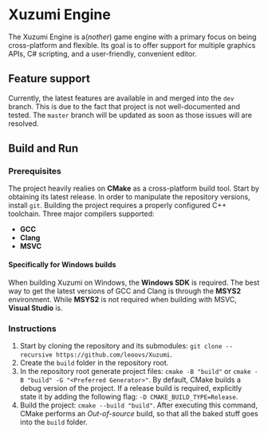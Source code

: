 # Xuzumi Engine

The Xuzumi Engine is a(_nother_) game engine with a primary focus on being
cross-platform and flexible. Its goal is to offer support for multiple graphics
APIs, C# scripting, and a user-friendly, convenient editor.

## Feature support

Currently, the latest features are available in and merged into the `dev` branch.
This is due to the fact that project is not well-documented and tested.
The `master` branch will be updated as soon as those issues will are resolved.

## Build and Run
### Prerequisites 

The project heavily realies on __CMake__ as a cross-platform build tool.
Start by obtaining its latest release.
In order to manipulate the repository versions, install `git`.
Building the project requires a properly configured C++ toolchain.
Three major compilers supported:

- __GCC__
- __Clang__
- __MSVC__

#### Specifically for Windows builds

When building Xuzumi on Windows, the __Windows SDK__ is required.
The best way to get the latest versions of GCC and Clang is through the __MSYS2__
environment. While __MSYS2__ is not required when building with MSVC,
__Visual Studio__ is.

### Instructions

1. Start by cloning the repository and its submodules: `git clone --recursive
https://github.com/leoovs/Xuzumi`.
2. Create the `build` folder in the repository root.
3. In the repository root generate project files: `cmake -B "build"` or `cmake -B
"build" -G "<Preferred Generator>"`. By default, CMake builds a debug version
of the project. If a release build is required, explicitly state it by adding
the following flag: `-D CMAKE_BUILD_TYPE=Release`.
4. Build the project: `cmake --build "build"`. After executing this command,
CMake performs an _Out-of-source_ build, so that all the baked stuff goes into
the `build` folder.